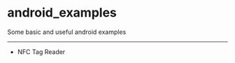# android_examples
Some basic and useful android examples

---------------------------------------
- NFC Tag Reader
